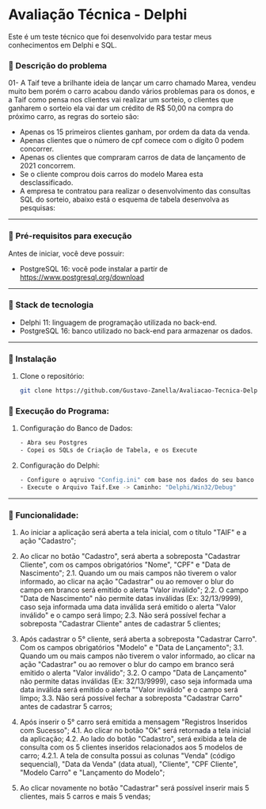 # Avaliação Técnica - Delphi

Este é um teste técnico que foi desenvolvido para testar meus conhecimentos em Delphi e SQL.

### :large_orange_diamond: Descrição do problema
01- A Taif teve a brilhante ideia de lançar um carro chamado Marea, vendeu muito bem porém o carro acabou dando vários problemas para os donos, e a Taif como pensa nos clientes vai realizar um sorteio, o clientes que ganharem o sorteio ela vai dar um crédito de R$ 50,00 na compra do próximo carro, as regras do sorteio são:

- Apenas os 15 primeiros clientes ganham, por ordem da data da venda.
- Apenas clientes que o número de cpf comece com o dígito 0 podem concorrer.
- Apenas os clientes que compraram carros de data de lançamento de 2021 concorrem. 
- Se o cliente comprou dois carros do modelo Marea esta desclassificado.
- A empresa te contratou para realizar o desenvolvimento das consultas SQL do sorteio, abaixo está o esquema de tabela desenvolva as pesquisas:
---
### :large_orange_diamond: Pré-requisitos para execução
Antes de iniciar, você deve possuir:

- PostgreSQL 16: você pode instalar a partir de https://www.postgresql.org/download

---

### :large_orange_diamond: Stack de tecnologia
- Delphi 11: linguagem de programação utilizada no back-end.
- PostgreSQL 16: banco utilizado no back-end para armazenar os dados.

---

### :large_orange_diamond: Instalação
1. Clone o repositório:
   ```bash
   git clone https://github.com/Gustavo-Zanella/Avaliacao-Tecnica-Delphi.git
   ```

### :large_orange_diamond: Execução do Programa:
1. Configuração do Banco de Dados:
   ```bash
   - Abra seu Postgres
   - Copei os SQLs de Criação de Tabela, e os Execute
   ```
2. Configuração do Delphi:
   ```bash
   - Configure o aqruivo "Config.ini" com base nos dados do seu banco
   - Execute o Arquivo Taif.Exe -> Caminho: "Delphi/Win32/Debug"
   ```
---

### :large_orange_diamond: Funcionalidade:
1. Ao iniciar a aplicação será aberta a tela inicial, com o título "TAIF" e a ação "Cadastro"; 

2. Ao clicar no botão "Cadastro", será aberta a sobreposta "Cadastrar Cliente", com os campos obrigatórios "Nome", "CPF" e "Data de Nascimento";
	2.1. Quando um ou mais campos não tiverem o valor informado, ao clicar na ação "Cadastrar" ou ao remover o blur do campo em branco será emitido o alerta "Valor inválido"; 
	2.2. O campo "Data de Nascimento" não permite datas inválidas (Ex: 32/13/9999), caso seja informada uma data inválida será emitido o alerta "Valor inválido" e o campo será limpo;
	2.3. Não será possível fechar a sobreposta "Cadastrar Cliente" antes de cadastrar 5 clientes; 

3. Após cadastrar o 5° cliente, será aberta a sobreposta "Cadastrar Carro". Com os campos obrigatórios "Modelo" e "Data de Lançamento"; 
	3.1. Quando um ou mais campos não tiverem o valor informado, ao clicar na ação "Cadastrar" ou ao remover o blur do campo em branco será emitido o alerta "Valor inválido"; 
	3.2. O campo "Data de Lançamento" não permite datas inválidas (Ex: 32/13/9999), caso seja informada uma data inválida será emitido o alerta ""Valor inválido" e o campo será limpo;
	3.3. Não será possível fechar a sobreposta "Cadastrar Carro" antes de cadastrar 5 carros;

4. Após inserir o 5° carro será emitida a mensagem "Registros Inseridos com Sucesso"; 
	4.1. Ao clicar no botão "Ok" será retornada a tela inicial da aplicação; 
	4.2. Ao lado do botão "Cadastro", será exibida a tela de consulta com os 5 clientes inseridos relacionados aos 5 modelos de carro; 
		4.2.1. A tela de consulta possui as colunas "Venda" (código sequencial), "Data da Venda" (data atual), "Cliente", "CPF Cliente", "Modelo Carro" e "Lançamento do Modelo"; 
		
5. Ao clicar novamente no botão "Cadastrar" será possível inserir mais 5 clientes, mais 5 carros e mais 5 vendas;  
	

